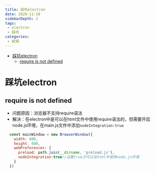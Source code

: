 ```yaml
---
title: 踩坑electron
date: 2020-11-10
sidebarDepth: 2
tags:
 - electron
 - 踩坑
categories:
 - 前端
---
```

- [踩坑electron](#踩坑electron)
  - [require is not defined](#require-is-not-defined)
# 踩坑electron
## require is not defined
- 问题原因：浏览器不支持require语法
- 解决：在electron中是可以在html文件中使用require语法的，但需要开启node.js环境，在main.js文件中添加`nodeIntegration:true`
```js
  const mainWindow = new BrowserWindow({
    width: 800,
    height: 600,
    webPreferences: {
      preload: path.join(__dirname, 'preload.js'),
      nodeIntegration:true//设置true才可以在html中使用node.js环境
    }
  })
```